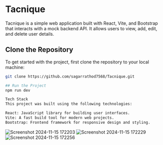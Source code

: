 # Tacnique

Tacnique is a simple web application built with React, Vite, and Bootstrap that interacts with a mock backend API. It allows users to view, add, edit, and delete user details.

## Clone the Repository

To get started with the project, first clone the repository to your local machine:

```bash
git clone https://github.com/sagarrathod7568/Tacnique.git

## Run the Project
npm run dev

Tech Stack
This project was built using the following technologies:

React: JavaScript library for building user interfaces.
Vite: A fast build tool for modern web projects.
Bootstrap: Frontend framework for responsive design and styling.
```
![Screenshot 2024-11-15 172203](https://github.com/user-attachments/assets/c052d71c-ab9f-4dc2-af80-a9aa8372133d)
![Screenshot 2024-11-15 172229](https://github.com/user-attachments/assets/42482247-6592-40fa-b054-3fe4e928f09e)
![Screenshot 2024-11-15 172256](https://github.com/user-attachments/assets/ed2609dc-853f-435b-9da1-618a10ff0053)
